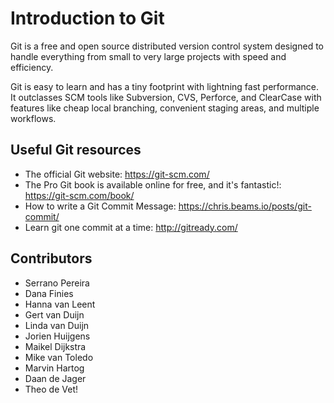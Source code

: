# Introduction to Git

Git is a free and open source distributed version control system designed to
handle everything from small to very large projects with speed and efficiency.

Git is easy to learn and has a tiny footprint with lightning fast performance.
It outclasses SCM tools like Subversion, CVS, Perforce, and ClearCase with
features like cheap local branching, convenient staging areas, and multiple
workflows.


## Useful Git resources

* The official Git website: <https://git-scm.com/>
* The Pro Git book is available online for free, and it's fantastic!:
  <https://git-scm.com/book/>
* How to write a Git Commit Message: <https://chris.beams.io/posts/git-commit/>
* Learn git one commit at a time: <http://gitready.com/>

## Contributors

* Serrano Pereira
* Dana Finies
* Hanna van Leent
* Gert van Duijn
* Linda van Duijn
* Jorien Huijgens
* Maikel Dijkstra
* Mike van Toledo
* Marvin Hartog
* Daan de Jager
* Theo de Vet!
